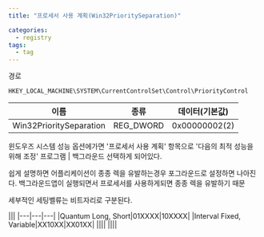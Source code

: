 ```yaml
---
title: "프로세서 사용 계획(Win32PrioritySeparation)"

categories:
  - registry
tags:
  - tag
---
```

경로
```
HKEY_LOCAL_MACHINE\SYSTEM\CurrentControlSet\Control\PriorityControl
```

|이름|종류|데이터(기본값)|
|---|---|---|
|Win32PrioritySeparation|REG_DWORD|0x00000002(2)|

윈도우즈 시스템 성능 옵션에가면 '프로세서 사용 계획' 항목으로 '다음의 최적 성능을 위해 조정' 프로그램 \| 백그라운드 선택하게 되어있다.

쉽게 설명하면 어플리케이션이 종종 렉을 유발하는경우 포그라운드로 설정하면 나아진다.
백그라운드앱이 실행되면서 프로세서를 사용하게되면 종종 렉을 유발하기 때문

세부적인 세팅벨류는 비트자리로 구분된다.

|||
|---|---|---|
|Quantum Long, Short|01XXXX|10XXXX|
|Interval Fixed, Variable|XX10XX|XX01XX|
||||
||||
